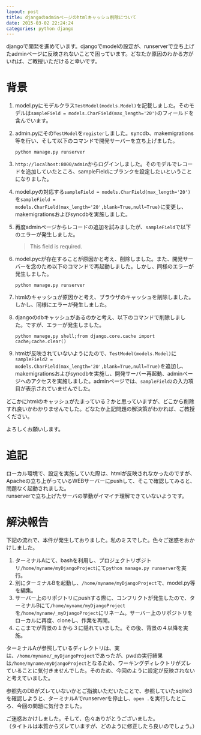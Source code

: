 ```yaml
---
layout: post
title: djangoのadminページのhtmlキャッシュ削除について
date: 2015-03-02 22:24:24
categories: python django
---
```

<p>djangoで開発を進めています。djangoでmodelの設定が、runserverで立ち上げたadminページに反映されないことで困っています。どなたか原因のわかる方がいれば、ご教授いただけると幸いです。</p>

<h1>背景</h1>

<ol>
<li>model.pyにモデルクラス<code>TestModel(models.Model)</code>を記載しました。そのモデルは<code>sampleField = models.CharField(max_length='20')</code>のフィールドを含んでいます。</li>
<li><p>admin.pyにその<code>TestModel</code>を<code>register</code>しました。syncdb、makemigrations等を行い、そして以下のコマンドで開発サーバーを立ち上げました。</p>

<pre><code>python manage.py runserver
</code></pre></li>
<li><p><code>http://localhost:8000/admin</code>からログインしました。そのモデルでレコードを追加していたところ、sampleFieldにブランクを設定したいということになりました。</p></li>
<li>model.pyの対応する<code>sampleField = models.CharField(max_length='20')</code>を<code>sampleField = models.CharField(max_length='20',blank=True,null=True)</code>に変更し、makemigrationsおよびsyncdbを実施しました。</li>
<li><p>再度adminページからレコードの追加を試みましたが、<code>sampleField</code>で以下のエラーが発生しました。</p>

<blockquote>
  <p>This field is required.</p>
</blockquote></li>
<li><p>model.pycが存在することが原因かと考え、削除しました。また、開発サーバーを念のため以下のコマンドで再起動しました。しかし、同様のエラーが発生しました。</p>

<pre><code>python manage.py runserver
</code></pre></li>
<li><p>htmlのキャッシュが原因かと考え、ブラウザのキャッシュを削除しました。しかし、同様にエラーが発生しました。</p></li>
<li><p>djangoのdbキャッシュがあるのかと考え、以下のコマンドで削除しました。ですが、エラーが発生しました。</p>

<pre><code>python manege.py shell;from django.core.cache import cache;cache.clear()
</code></pre></li>
<li><p>htmlが反映されていないようにたので、<code>TestModel(models.Model)</code>に<code>sampleField2 = models.CharField(max_length='20',blank=True,null=True)</code>を追加し、makemigrationsおよびsyncdbを実施し、開発サーバー再起動、adminページへのアクセスを実施しました。adminページでは、<code>sampleField2</code>の入力項目が表示されていませんでした。</p></li>
</ol>

<p>どこかにhtmlのキャッシュがたまっている？かと思っていますが、どこから削除すれ良いかわかりませんでした。どなたか上記問題の解決策がわかれば、ご教授ください。</p>

<p>よろしくお願いします。</p>

<h1>追記</h1>

<p>ローカル環境で、設定を実施していた際は、htmlが反映されなかったのですが、Apacheの立ち上がっているWEBサーバーにpushして、そこで確認してみると、問題なく起動されました。<br>
runserverで立ち上げたサーバの挙動がイマイチ理解できていないようです。</p>

<h1>解決報告</h1>

<p>下記の流れで、本件が発生しておりました。私のミスでした。色々ご迷惑をおかけしました。</p>

<ol>
<li>ターミナルAにて、bashを利用し、プロジェクトリポジトリ<code>/home/myname/myDjangoProject</code>にて<code>python manage.py runserver</code>を実行。</li>
<li>別にターミナルBを起動し、<code>/home/myname/myDjangoProject</code>で、model.py等を編集。</li>
<li>サーバー上のリポジトリにpushする際に、コンフリクトが発生したので、ターミナルBにて<code>/home/myname/myDjangoProject</code>を<code>/home/myname/_myDjangoProject</code>にリネーム。サーバー上のリポジトリをローカルに再度、cloneし、作業を再開。</li>
<li>ここまでが背景の１から３に隠れていました。その後、背景の４以降を実施。</li>
</ol>

<p>ターミナルAが参照しているディレクトリは、実は、<code>/home/myname/_myDjangoProject</code>であったが、pwdの実行結果は<code>/home/myname/myDjangoProject</code>となるため、ワーキングディレクトリがズレていることに気付きませんでした。そのため、今回のように設定が反映されないと考えていました。</p>

<p>参照先のDBがズレていないかとご指摘いただいたことで、参照していたsqlite3を確認しようと、ターミナルAでrunserverを停止し、<code>open .</code>を実行したところ、今回の問題に気付きました。</p>

<p>ご迷惑おかけしました。そして、色々ありがとうございました。<br>
（タイトルは本質からズレていますが、どのように修正したら良いのでしょう。）</p>
